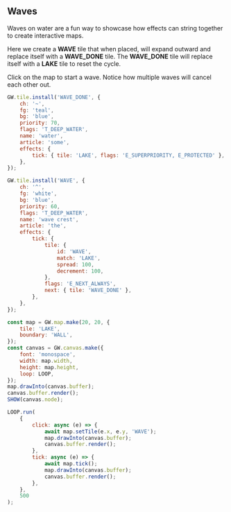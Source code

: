 ## Waves

Waves on water are a fun way to showcase how effects can string together to create interactive maps.

Here we create a **WAVE** tile that when placed, will expand outward and replace itself with a **WAVE_DONE** tile. The **WAVE_DONE** tile will replace itself with a **LAKE** tile to reset the cycle.

Click on the map to start a wave. Notice how multiple waves will cancel each other out.

```js
GW.tile.install('WAVE_DONE', {
    ch: '~',
    fg: 'teal',
    bg: 'blue',
    priority: 70,
    flags: 'T_DEEP_WATER',
    name: 'water',
    article: 'some',
    effects: {
        tick: { tile: 'LAKE', flags: 'E_SUPERPRIORITY, E_PROTECTED' },
    },
});

GW.tile.install('WAVE', {
    ch: '^',
    fg: 'white',
    bg: 'blue',
    priority: 60,
    flags: 'T_DEEP_WATER',
    name: 'wave crest',
    article: 'the',
    effects: {
        tick: {
            tile: {
                id: 'WAVE',
                match: 'LAKE',
                spread: 100,
                decrement: 100,
            },
            flags: 'E_NEXT_ALWAYS',
            next: { tile: 'WAVE_DONE' },
        },
    },
});

const map = GW.map.make(20, 20, {
    tile: 'LAKE',
    boundary: 'WALL',
});
const canvas = GW.canvas.make({
    font: 'monospace',
    width: map.width,
    height: map.height,
    loop: LOOP,
});
map.drawInto(canvas.buffer);
canvas.buffer.render();
SHOW(canvas.node);

LOOP.run(
    {
        click: async (e) => {
            await map.setTile(e.x, e.y, 'WAVE');
            map.drawInto(canvas.buffer);
            canvas.buffer.render();
        },
        tick: async (e) => {
            await map.tick();
            map.drawInto(canvas.buffer);
            canvas.buffer.render();
        },
    },
    500
);
```
